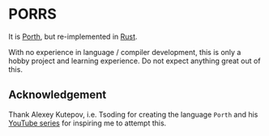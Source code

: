 # PORRS

It is [Porth](https://gitlab.com/tsoding/porth), but re-implemented in [Rust]([https://rust-](https://www.rust-lang.org)).

With no experience in language / compiler development, this is only a hobby project
and learning experience. Do not expect anything great out of this.

## Acknowledgement

Thank Alexey Kutepov, i.e. Tsoding for creating the language `Porth` and his
[YouTube series](https://www.youtube.com/playlist?list=PLpM-Dvs8t0VbMZA7wW9aR3EtBqe2kinu4)
for inspiring me to attempt this.
